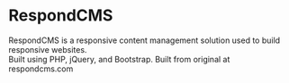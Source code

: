 RespondCMS
==========

RespondCMS is a responsive content management solution used to build responsive websites.  
Built using PHP, jQuery, and Bootstrap.
Built from original at respondcms.com

